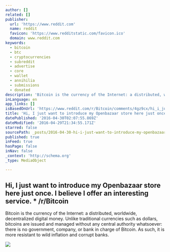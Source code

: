 ```yaml
---
author: []
related: []
publisher:
  url: 'https://www.reddit.com'
  name: reddit
  favicon: 'https://www.redditstatic.com/favicon.ico'
  domain: www.reddit.com
keywords:
  - bitcoin
  - btc
  - cryptocurrencies
  - subreddit
  - advertise
  - core
  - wallet
  - annihilia
  - submissions
  - donated
description: 'Bitcoin is the currency of the Internet: a distributed, worldwide, decentralized digital money. Unlike traditional currencies such as dollars, bitcoins are issued and managed without any central authority whatsoever: there is no government, company, or bank in charge of Bitcoin. As such, it is more resistant to wild inflation and corrupt banks.'
inLanguage: en
app_links: []
isBasedOnUrl: 'https://www.reddit.com/r/Bitcoin/comments/4gz9cx/hi_i_just_want_to_introduce_my_openbazaar_store/'
title: 'Hi, I just want to introduce my Openbazaar store here just once. I believe I offer an interesting service. * /r/Bitcoin'
datePublished: '2016-04-30T02:07:55.869Z'
dateModified: '2016-04-29T21:34:55.171Z'
starred: false
sourcePath: _posts/2016-04-30-hi-i-just-want-to-introduce-my-openbazaar-store-here-just-o.md
published: true
inFeed: true
hasPage: false
inNav: false
_context: 'http://schema.org'
_type: MediaObject

---
```

<article style=""><h1>Hi, I just want to introduce my Openbazaar store here just once. I believe I offer an interesting service. * /r/Bitcoin</h1><p>Bitcoin is the currency of the Internet: a distributed, worldwide, decentralized digital money. Unlike traditional currencies such as dollars, bitcoins are issued and managed without any central authority whatsoever: there is no government, company, or bank in charge of Bitcoin. As such, it is more resistant to wild inflation and corrupt banks.</p><img src="https://www.redditstatic.com/icon.png" /></article>
